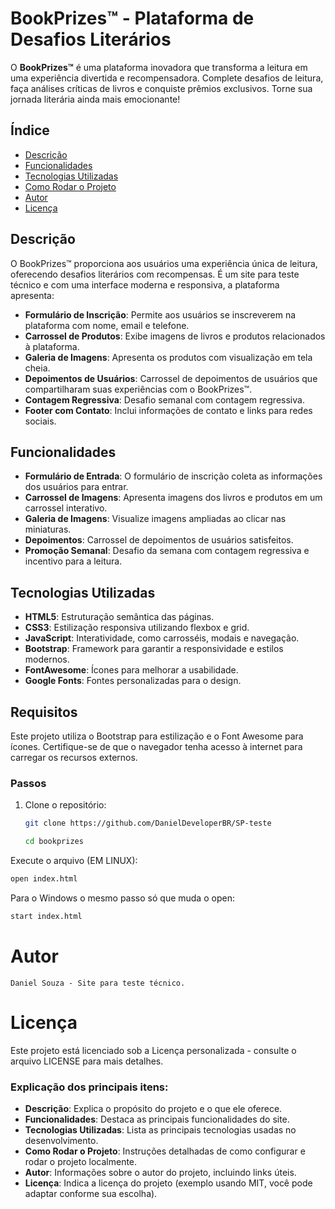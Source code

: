 # BookPrizes™ - Plataforma de Desafios Literários

O **BookPrizes™** é uma plataforma inovadora que transforma a leitura em uma experiência divertida e recompensadora. Complete desafios de leitura, faça análises críticas de livros e conquiste prêmios exclusivos. Torne sua jornada literária ainda mais emocionante!

## Índice
- [Descrição](#descrição)
- [Funcionalidades](#funcionalidades)
- [Tecnologias Utilizadas](#tecnologias-utilizadas)
- [Como Rodar o Projeto](#como-rodar-o-projeto)
- [Autor](#autor)
- [Licença](#licença)

## Descrição

O BookPrizes™ proporciona aos usuários uma experiência única de leitura, oferecendo desafios literários com recompensas. É um site para teste técnico e com uma interface moderna e responsiva, a plataforma apresenta:

- **Formulário de Inscrição**: Permite aos usuários se inscreverem na plataforma com nome, email e telefone.
- **Carrossel de Produtos**: Exibe imagens de livros e produtos relacionados à plataforma.
- **Galeria de Imagens**: Apresenta os produtos com visualização em tela cheia.
- **Depoimentos de Usuários**: Carrossel de depoimentos de usuários que compartilharam suas experiências com o BookPrizes™.
- **Contagem Regressiva**: Desafio semanal com contagem regressiva.
- **Footer com Contato**: Inclui informações de contato e links para redes sociais.

## Funcionalidades

- **Formulário de Entrada**: O formulário de inscrição coleta as informações dos usuários para entrar.
- **Carrossel de Imagens**: Apresenta imagens dos livros e produtos em um carrossel interativo.
- **Galeria de Imagens**: Visualize imagens ampliadas ao clicar nas miniaturas.
- **Depoimentos**: Carrossel de depoimentos de usuários satisfeitos.
- **Promoção Semanal**: Desafio da semana com contagem regressiva e incentivo para a leitura.

## Tecnologias Utilizadas

- **HTML5**: Estruturação semântica das páginas.
- **CSS3**: Estilização responsiva utilizando flexbox e grid.
- **JavaScript**: Interatividade, como carrosséis, modais e navegação.
- **Bootstrap**: Framework para garantir a responsividade e estilos modernos.
- **FontAwesome**: Ícones para melhorar a usabilidade.
- **Google Fonts**: Fontes personalizadas para o design.

## Requisitos

Este projeto utiliza o Bootstrap para estilização e o Font Awesome para ícones. Certifique-se de que o navegador tenha acesso à internet para carregar os recursos externos.
  
### Passos

1. Clone o repositório:
   ```bash
   git clone https://github.com/DanielDeveloperBR/SP-teste

   cd bookprizes
   ```

Execute o arquivo (EM LINUX):
```sh
open index.html
```

Para o Windows o mesmo passo só que muda o open:
```bash
start index.html
```

# Autor

    Daniel Souza - Site para teste técnico.

# Licença

Este projeto está licenciado sob a Licença personalizada - consulte o arquivo LICENSE para mais detalhes.


### Explicação dos principais itens:

- **Descrição**: Explica o propósito do projeto e o que ele oferece.
- **Funcionalidades**: Destaca as principais funcionalidades do site.
- **Tecnologias Utilizadas**: Lista as principais tecnologias usadas no desenvolvimento.
- **Como Rodar o Projeto**: Instruções detalhadas de como configurar e rodar o projeto localmente.
- **Autor**: Informações sobre o autor do projeto, incluindo links úteis.
- **Licença**: Indica a licença do projeto (exemplo usando MIT, você pode adaptar conforme sua escolha).